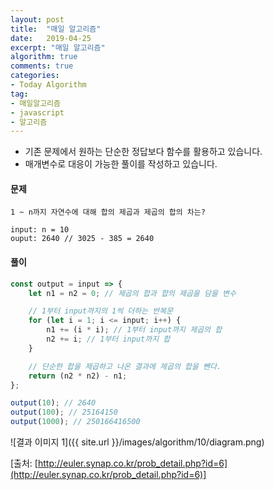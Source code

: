 ```yaml
---
layout: post
title:  "매일 알고리즘"
date:   2019-04-25
excerpt: "매일 알고리즘"
algorithm: true
comments: true
categories:
- Today Algorithm
tag:
- 매일알고리즘
- javascript
- 알고리즘
---
```


* 기존 문제에서 원하는 단순한 정답보다 함수를 활용하고 있습니다.
* 매개변수로 대응이 가능한 풀이를 작성하고 있습니다.

#### 문제
```
1 ~ n까지 자연수에 대해 합의 제곱과 제곱의 합의 차는?

input: n = 10
ouput: 2640 // 3025 - 385 = 2640
```

#### 풀이
```javascript
const output = input => {
    let n1 = n2 = 0; // 제곱의 합과 합의 제곱을 담을 변수

    // 1부터 input까지의 1씩 더하는 반복문
    for (let i = 1; i <= input; i++) {
        n1 += (i * i); // 1부터 input까지 제곱의 합
        n2 += i; // 1부터 input까지 합
    }

    // 단순한 합을 제곱하고 나온 결과에 제곱의 합을 뺀다.
    return (n2 * n2) - n1;
};

output(10); // 2640
output(100); // 25164150
output(1000); // 250166416500
```

![결과 이미지 1]({{ site.url }}/images/algorithm/10/diagram.png)

[출처: [http://euler.synap.co.kr/prob_detail.php?id=6](http://euler.synap.co.kr/prob_detail.php?id=6)]
